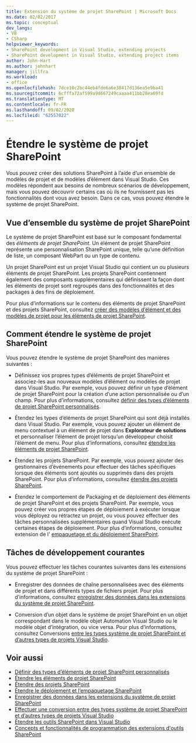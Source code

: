 ```yaml
---
title: Extension du système de projet SharePoint | Microsoft Docs
ms.date: 02/02/2017
ms.topic: conceptual
dev_langs:
- VB
- CSharp
helpviewer_keywords:
- SharePoint development in Visual Studio, extending projects
- SharePoint development in Visual Studio, extending project items
author: John-Hart
ms.author: johnhart
manager: jillfra
ms.workload:
- office
ms.openlocfilehash: 7dce10c2bc44eb4fde6a6e38417d136ea5e9ba41
ms.sourcegitcommit: 6cfffa72af599a9d667249caaaa411bb28ea69fd
ms.translationtype: MT
ms.contentlocale: fr-FR
ms.lasthandoff: 09/02/2020
ms.locfileid: "62557022"
---
```

# <a name="extend-the-sharepoint-project-system"></a>Étendre le système de projet SharePoint
  Vous pouvez créer des solutions SharePoint à l’aide d’un ensemble de modèles de projet et de modèles d’élément dans Visual Studio. Ces modèles répondent aux besoins de nombreux scénarios de développement, mais vous pouvez découvrir certains cas où ils ne fournissent pas les fonctionnalités dont vous avez besoin. Dans ce cas, vous pouvez étendre le système de projet SharePoint.

## <a name="overview-of-the-sharepoint-project-system"></a>Vue d’ensemble du système de projet SharePoint
 Le système de projet SharePoint est basé sur le composant fondamental des *éléments de projet SharePoint*. Un élément de projet SharePoint représente une personnalisation SharePoint unique, telle qu’une définition de liste, un composant WebPart ou un type de contenu.

 Un projet SharePoint est un projet Visual Studio qui contient un ou plusieurs éléments de projet SharePoint. Les projets SharePoint contiennent également des composants supplémentaires qui définissent la façon dont les éléments de projet sont regroupés dans des fonctionnalités et des packages à des fins de déploiement.

 Pour plus d’informations sur le contenu des éléments de projet SharePoint et des projets SharePoint, consultez [créer des modèles d’élément et des modèles de projet pour les éléments de projet SharePoint](../sharepoint/creating-item-templates-and-project-templates-for-sharepoint-project-items.md).

## <a name="how-to-extend-the-sharepoint-project-system"></a>Comment étendre le système de projet SharePoint
 Vous pouvez étendre le système de projet SharePoint des manières suivantes :

- Définissez vos propres types d’éléments de projet SharePoint et associez-les aux nouveaux modèles d’élément ou modèles de projet dans Visual Studio. Par exemple, vous pouvez définir un type d’élément de projet SharePoint pour la création d’une action personnalisée ou d’un champ. Pour plus d’informations, consultez [définir des types d’éléments de projet SharePoint personnalisés](../sharepoint/defining-custom-sharepoint-project-item-types.md).

- Étendez les types d’éléments de projet SharePoint qui sont déjà installés dans Visual Studio. Par exemple, vous pouvez ajouter un élément de menu contextuel à un élément de projet dans **Explorateur de solutions** et personnaliser l’élément de projet lorsqu’un développeur choisit l’élément de menu. Pour plus d’informations, consultez [étendre les éléments de projet SharePoint](../sharepoint/extending-sharepoint-project-items.md).

- Étendez les projets SharePoint. Par exemple, vous pouvez ajouter des gestionnaires d’événements pour effectuer des tâches spécifiques lorsque des éléments sont ajoutés ou supprimés dans des projets SharePoint. Pour plus d’informations, consultez [étendre des projets SharePoint](../sharepoint/extending-sharepoint-projects.md).

- Étendez le comportement de Packaging et de déploiement des éléments de projet SharePoint et des projets SharePoint. Par exemple, vous pouvez créer vos propres étapes de déploiement à exécuter lorsque vous déployez ou rétractez un projet, ou vous pouvez effectuer des tâches personnalisées supplémentaires quand Visual Studio exécute certaines étapes de déploiement. Pour plus d’informations, consultez extension de l' [empaquetage et du déploiement SharePoint](../sharepoint/extending-sharepoint-packaging-and-deployment.md).

## <a name="common-development-tasks"></a>Tâches de développement courantes
 Vous pouvez effectuer les tâches courantes suivantes dans les extensions du système de projet SharePoint :

- Enregistrer des données de chaîne personnalisées avec des éléments de projet et dans différents types de fichiers projet. Pour plus d’informations, consultez [enregistrer des données dans les extensions du système de projet SharePoint](../sharepoint/saving-data-in-extensions-of-the-sharepoint-project-system.md).

- Conversion d’un objet dans le système de projet SharePoint en un objet correspondant dans le modèle objet Automation Visual Studio ou le modèle objet d’intégration, ou vice versa. Pour plus d’informations, consultez Conversions [entre les types système de projet SharePoint et d’autres types de projets Visual Studio](../sharepoint/converting-between-sharepoint-project-system-types-and-other-visual-studio-project-types.md).

## <a name="see-also"></a>Voir aussi
- [Définir des types d’éléments de projet SharePoint personnalisés](../sharepoint/defining-custom-sharepoint-project-item-types.md)
- [Étendre les éléments de projet SharePoint](../sharepoint/extending-sharepoint-project-items.md)
- [Étendre des projets SharePoint](../sharepoint/extending-sharepoint-projects.md)
- [Étendre le déploiement et l’empaquetage SharePoint](../sharepoint/extending-sharepoint-packaging-and-deployment.md)
- [Enregistrer des données dans les extensions du système de projet SharePoint](../sharepoint/saving-data-in-extensions-of-the-sharepoint-project-system.md)
- [Effectuer une conversion entre des types système de projet SharePoint et d’autres types de projets Visual Studio](../sharepoint/converting-between-sharepoint-project-system-types-and-other-visual-studio-project-types.md)
- [Étendre les outils SharePoint dans Visual Studio](../sharepoint/extending-the-sharepoint-tools-in-visual-studio.md)
- [Concepts et fonctionnalités de programmation des extensions d'outils SharePoint](../sharepoint/programming-concepts-and-features-for-sharepoint-tools-extensions.md)
